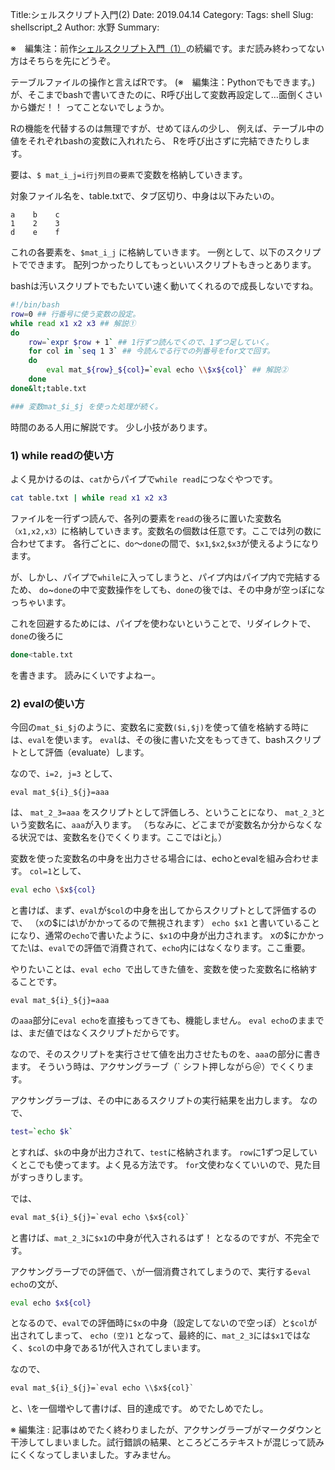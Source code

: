 Title:シェルスクリプト入門(2)
Date: 2019.04.14
Category:
Tags: shell
Slug: shellscript_2
Author: 水野
Summary:

※　編集注：前作[シェルスクリプト入門（1）](https://pythonoum.wordpress.com/2018/11/01/%E3%82%B7%E3%82%A7%E3%83%AB%E3%82%B9%E3%82%AF%E3%83%AA%E3%83%97%E3%83%88%E5%85%A5%E9%96%801/)の続編です。まだ読み終わってない方はそちらを先にどうぞ。

テーブルファイルの操作と言えばRです。 (※　編集注：Pythonでもできます。)
が、そこまでbashで書いてきたのに、R呼び出して変数再設定して…面倒くさいから嫌だ！！
ってことないでしょうか。

Rの機能を代替するのは無理ですが、せめてほんの少し、
例えば、テーブル中の値をそれぞれbashの変数に入れれたら、
Rを呼び出さずに完結できたりします。

要は、`$ mat_i_j=i行j列目の要素`で変数を格納していきます。

対象ファイル名を、table.txtで、タブ区切り、中身は以下みたいの。

```
a    b    c
1    2    3
d    e    f
```

これの各要素を、`$mat_i_j` に格納していきます。
一例として、以下のスクリプトでできます。
配列つかったりしてもっといいスクリプトもきっとあります。

bashは汚いスクリプトでもたいてい速く動いてくれるので成長しないですね。

```bash
#!/bin/bash
row=0 ## 行番号に使う変数の設定。
while read x1 x2 x3 ## 解説①
do
    row=`expr $row + 1` ## 1行ずつ読んでくので、1ずつ足していく。
    for col in `seq 1 3` ## 今読んでる行での列番号をfor文で回す。
    do
        eval mat_${row}_${col}=`eval echo \\$x${col}` ## 解説②
    done
done&lt;table.txt

### 変数mat_$i_$j を使った処理が続く。
```


時間のある人用に解説です。
少し小技があります。

### 1) while readの使い方

よく見かけるのは、`cat`からパイプで`while read`につなぐやつです。

```bash
cat table.txt | while read x1 x2 x3
```

ファイルを一行ずつ読んで、各列の要素を`read`の後ろに置いた変数名`（x1,x2,x3）`に格納していきます。変数名の個数は任意です。ここでは列の数に合わせてます。
各行ごとに、`do`～`done`の間で、`$x1`,`$x2`,`$x3`が使えるようになります。

が、しかし、パイプで`while`に入ってしまうと、パイプ内はパイプ内で完結するため、
`do`~`done`の中で変数操作をしても、`done`の後では、その中身が空っぽになっちゃいます。

これを回避するためには、パイプを使わないということで、リダイレクトで、
`done`の後ろに

```bash
done<table.txt
```

を書きます。
読みにくいですよねー。


### 2) evalの使い方

今回の`mat_$i_$j`のように、変数名に変数`($i,$j)`を使って値を格納する時には、`eval`を使います。
`eval`は、その後に書いた文をもってきて、bashスクリプトとして評価（evaluate）します。

なので、`i=2, j=3` として、

`eval mat_${i}_${j}=aaa`

は、
`mat_2_3=aaa` をスクリプトとして評価しろ、ということになり、
`mat_2_3`という変数名に、`aaa`が入ります。
（ちなみに、どこまでが変数名か分からなくなる状況では、変数名を{}でくくります。ここではiとj。）

変数を使った変数名の中身を出力させる場合には、echoとevalを組み合わせます。
`col=1`として、

```bash
eval echo \$x${col}
```

と書けば、まず、`eval`が`$col`の中身を出してからスクリプトとして評価するので、
（xの$には\がかかってるので無視されます）
`echo $x1`
と書いていることになり、通常の`echo`で書いたように、`$x1`の中身が出力されます。
xの$にかかってた\は、`eval`での評価で消費されて、`echo`内にはなくなります。ここ重要。


やりたいことは、`eval echo `で出してきた値を、変数を使った変数名に格納することです。

`eval mat_${i}_${j}=aaa`

の`aaa`部分に`eval echo`を直接もってきても、機能しません。
`eval echo`のままでは、まだ値ではなくスクリプトだからです。

なので、そのスクリプトを実行させて値を出力させたものを、`aaa`の部分に書きます。
そういう時は、アクサングラーブ（` シフト押しながら＠）でくくります。

アクサングラーブは、その中にあるスクリプトの実行結果を出力します。
なので、

```bash
test=`echo $k`
```

とすれば、`$k`の中身が出力されて、`test`に格納されます。
`row`に1ずつ足していくとこでも使ってます。よく見る方法です。
`for`文使わなくていいので、見た目がすっきりします。

では、

```txt
eval mat_${i}_${j}=`eval echo \$x${col}`
```


と書けば、`mat_2_3`に`$x1`の中身が代入されるはず！
となるのですが、不完全です。

アクサングラーブでの評価で、`\`が一個消費されてしまうので、実行する`eval echo`の文が、

```bash
eval echo $x${col}
```

となるので、`eval`での評価時に`$x`の中身（設定してないので空っぽ）と`$col`が出されてしまって、
`echo (空)1`
となって、最終的に、`mat_2_3`には`$x1`ではなく、`$col`の中身である1が代入されてしまいます。

なので、

```txt
eval mat_${i}_${j}=`eval echo \\$x${col}`
```

と、\を一個増やして書けば、目的達成です。
めでたしめでたし。

※ 編集注 : 記事はめでたく終わりましたが、アクサングラーブがマークダウンと干渉してしまいました。試行錯誤の結果、ところどころテキストが混じって読みにくくなってしまいました。すみません。
